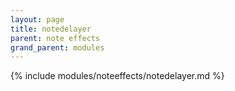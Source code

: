 ```yaml
---
layout: page
title: notedelayer
parent: note effects
grand_parent: modules
---
```


{% include modules/noteeffects/notedelayer.md %}
